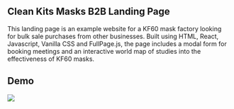 ## Clean Kits Masks B2B Landing Page

This landing page is an example website for a KF60 mask factory looking for bulk sale purchases from other businesses. Built using HTML, React, Javascript, Vanilla CSS and FullPage.js,  the page includes a modal form for booking meetings and an interactive world map of studies into the effectiveness of KF60 masks.

## Demo 

<kbd><img src="/src/images/korean_screen.gif" /></kbd>
 
